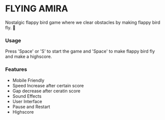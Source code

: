 # FLYING AMIRA

Nostalgic flappy bird game where we clear obstacles by making flappy bird fly. 🐤

### Usage

Press 'Space' or 'S' to start the game and 'Space' to make flappy bird fly and make a highscore.

### Features

- Mobile Friendly
- Speed Increase after certain score
- Gap decrease after ceratin score
- Sound Effects
- User Interface
- Pause and Restart
- Highscore


